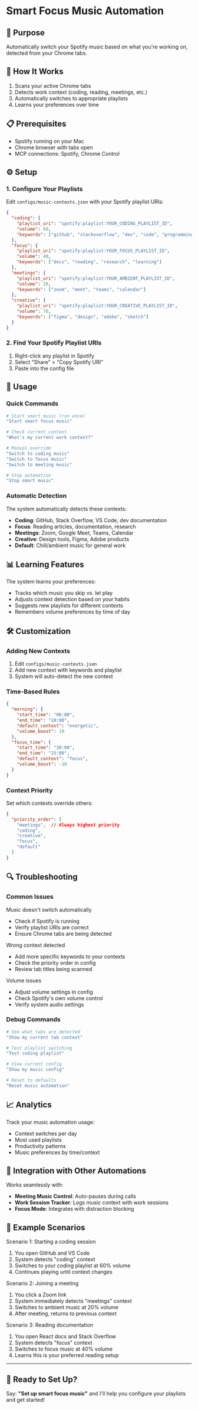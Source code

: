 # Smart Focus Music Automation

## 🎯 Purpose

Automatically switch your Spotify music based on what you're working on, detected from your Chrome tabs.

## 🔧 How It Works

1. Scans your active Chrome tabs
2. Detects work context (coding, reading, meetings, etc.)
3. Automatically switches to appropriate playlists
4. Learns your preferences over time

## 📋 Prerequisites

- Spotify running on your Mac
- Chrome browser with tabs open
- MCP connections: Spotify, Chrome Control

## ⚙️ Setup

### 1. Configure Your Playlists

Edit `configs/music-contexts.json` with your Spotify playlist URIs:

```json
{
  "coding": {
    "playlist_uri": "spotify:playlist:YOUR_CODING_PLAYLIST_ID",
    "volume": 60,
    "keywords": ["github", "stackoverflow", "dev", "code", "programming"]
  },
  "focus": {
    "playlist_uri": "spotify:playlist:YOUR_FOCUS_PLAYLIST_ID", 
    "volume": 40,
    "keywords": ["docs", "reading", "research", "learning"]
  },
  "meetings": {
    "playlist_uri": "spotify:playlist:YOUR_AMBIENT_PLAYLIST_ID",
    "volume": 20,
    "keywords": ["zoom", "meet", "teams", "calendar"]
  },
  "creative": {
    "playlist_uri": "spotify:playlist:YOUR_CREATIVE_PLAYLIST_ID",
    "volume": 70,
    "keywords": ["figma", "design", "adobe", "sketch"]
  }
}
```

### 2. Find Your Spotify Playlist URIs

1. Right-click any playlist in Spotify
2. Select "Share" > "Copy Spotify URI"
3. Paste into the config file

## 🚀 Usage

### Quick Commands

```bash
# Start smart music (run once)
"Start smart focus music"

# Check current context
"What's my current work context?"

# Manual override
"Switch to coding music"
"Switch to focus music" 
"Switch to meeting music"

# Stop automation
"Stop smart music"
```

### Automatic Detection

The system automatically detects these contexts:

- **Coding**: GitHub, Stack Overflow, VS Code, dev documentation
- **Focus**: Reading articles, documentation, research
- **Meetings**: Zoom, Google Meet, Teams, Calendar
- **Creative**: Design tools, Figma, Adobe products
- **Default**: Chill/ambient music for general work

## 📊 Learning Features

The system learns your preferences:

- Tracks which music you skip vs. let play
- Adjusts context detection based on your habits  
- Suggests new playlists for different contexts
- Remembers volume preferences by time of day

## 🛠️ Customization

### Adding New Contexts

1. Edit `configs/music-contexts.json`
2. Add new context with keywords and playlist
3. System will auto-detect the new context

### Time-Based Rules

```json
{
  "morning": {
    "start_time": "06:00",
    "end_time": "10:00", 
    "default_context": "energetic",
    "volume_boost": 10
  },
  "focus_time": {
    "start_time": "10:00",
    "end_time": "15:00",
    "default_context": "focus",
    "volume_boost": -10
  }
}
```

### Context Priority

Set which contexts override others:

```json
{
  "priority_order": [
    "meetings",  // Always highest priority
    "coding",
    "creative", 
    "focus",
    "default"
  ]
}
```

## 🔍 Troubleshooting

### Common Issues

Music doesn't switch automatically

- Check if Spotify is running
- Verify playlist URIs are correct
- Ensure Chrome tabs are being detected

Wrong context detected

- Add more specific keywords to your contexts
- Check the priority order in config
- Review tab titles being scanned

Volume issues

- Adjust volume settings in config
- Check Spotify's own volume control
- Verify system audio settings

### Debug Commands

```bash
# See what tabs are detected
"Show my current tab context"

# Test playlist switching
"Test coding playlist"

# View current config
"Show my music config"

# Reset to defaults
"Reset music automation"
```

## 📈 Analytics

Track your music automation usage:

- Context switches per day
- Most used playlists  
- Productivity patterns
- Music preferences by time/context

## 🔄 Integration with Other Automations

Works seamlessly with:

- **Meeting Music Control**: Auto-pauses during calls
- **Work Session Tracker**: Logs music context with work sessions
- **Focus Mode**: Integrates with distraction blocking

## 📝 Example Scenarios

Scenario 1: Starting a coding session

1. You open GitHub and VS Code
2. System detects "coding" context
3. Switches to your coding playlist at 60% volume
4. Continues playing until context changes

Scenario 2: Joining a meeting

1. You click a Zoom link
2. System immediately detects "meetings" context
3. Switches to ambient music at 20% volume
4. After meeting, returns to previous context

Scenario 3: Reading documentation

1. You open React docs and Stack Overflow
2. System detects "focus" context
3. Switches to focus music at 40% volume
4. Learns this is your preferred reading setup

---

## 🎵 Ready to Set Up?

Say: **"Set up smart focus music"** and I'll help you configure your playlists and get started!

